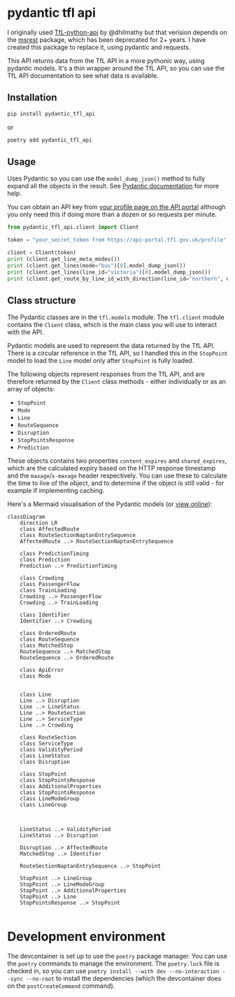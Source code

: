 # pydantic tfl api

I originally used [TfL-python-api](https://github.com/dhilmathy/TfL-python-api) by @dhilmathy but that verision depends on the [msrest](https://github.com/Azure/msrest-for-python) package, which has been deprecated for 2+ years. I have created this package to replace it, using pydantic and requests.

This API returns data from the TfL API in a more pythonic way, using pydantic models. It's a thin wrapper around the TfL API, so you can use the TfL API documentation to see what data is available.

## Installation

```bash
pip install pydantic_tfl_api
```

or

```bash
poetry add pydantic_tfl_api
```

## Usage

Uses Pydantic so you can use the `model_dump_json()` method to fully expand all the objects in the result. See [Pydantic documentation](https://docs.pydantic.dev/latest/) for more help.

You can obtain an API key from [your profile page on the API portal](https://api-portal.tfl.gov.uk/profile) although you only need this if doing more than a dozen or so requests per minute.

```python
from pydantic_tfl_api.client import Client

token = "your_secret_token from https://api-portal.tfl.gov.uk/profile"

client = Client(token)
print (client.get_line_meta_modes())
print (client.get_lines(mode="bus")[0].model_dump_json())
print (client.get_lines(line_id="victoria")[0].model_dump_json())
print (client.get_route_by_line_id_with_direction(line_id="northern", direction="all").model_dump_json())
```
## Class structure

The Pydantic classes are in the `tfl.models` module. The `tfl.client` module contains the `Client` class, which is the main class you will use to interact with the API.

Pydantic models are used to represent the data returned by the TfL API. There is a circular reference in the TfL API, so I handled this in the `StopPoint` model to load the `Line` model only after `StopPoint` is fully loaded.

The following objects represent responses from the TfL API, and are therefore returned by the `Client` class methods - either individually or as an array of objects:

- `StopPoint`
- `Mode`
- `Line`
- `RouteSequence`
- `Disruption`
- `StopPointsResponse`
- `Prediction`

These objects contains two properties `content_expires` and `shared_expires`, which are the calculated expiry based on the HTTP response timestamp and the `maxage`/`s-maxage` header respectively. You can use these to calculate the time to live of the object, and to determine if the object is still valid - for example if implementing caching.

Here's a Mermaid visualisation of the Pydantic models (or [view online](https://mermaid-js.github.io/mermaid-live-editor/edit#pako:eNqNVE1r4zAQ_StG59AfkMNC2XaXhXQ3xKGHxRdhTZIBW9KOpJZQ-t9Xlhxbkl3aHBzpzXvzpWHeWKsEsC1rO27MA_Iz8b6Rlf8JJGgtKlntDhEJnOr-dPI4iINyFlJDAOqo-c215fJRWrrW8M-BbEdqpq7u7r59Lktj7AkEBuoRe5TndVtE53uIU0qr3PN3Uq-i9Og_IM9APzr1mhqOxFHuFJ8FN3kMtdRl9lyeOv4lQFo8IVBE53sQzkmmoj8kgD5-kLT90fDEbXsBUVulI5wxQ6QvUPKw2YhofCRSlMX0czawUmyHcsxrOAWnD2jI6fkRJ8NwqC23zhSGdH4KUw30gi0cr7oMs97IpauIL_xE-Jl3KNBe90CoRFlYmmxE09oy977Je4XSroLmAEYrabLQ98IH9o54tyelgSyC-bp6SG94j5-knC4NIzi_1VxMaN1a1QVlWeiMBMLKDkkGLlCSyb85-WRTxCefexlFEzBNUVL10li0JSd83PWlowKf3iHPkm1YD9RzFH4Hvw2ahtkL9NCwrT9KcJZ417BGvnsqd1bVV9myrSUHG-bzPF_Y9sQ7429OC25h3OET6peeVfQ0bvnhb8M0l3-VunHe_wMvtQ55)):

```mermaid
classDiagram
    direction LR
    class AffectedRoute
    class RouteSectionNaptanEntrySequence
    AffectedRoute ..> RouteSectionNaptanEntrySequence

    class PredictionTiming
    class Prediction
    Prediction ..> PredictionTiming 

    class Crowding
    class PassengerFlow
    class TrainLoading
    Crowding ..> PassengerFlow
    Crowding ..> TrainLoading

    class Identifier
    Identifier ..> Crowding

    class OrderedRoute
    class RouteSequence
    class MatchedStop
    RouteSequence ..> MatchedStop
    RouteSequence ..> OrderedRoute

    class ApiError
    class Mode


    class Line
    Line ..> Disruption
    Line ..> LineStatus
    Line ..> RouteSection
    Line ..> ServiceType
    Line ..> Crowding

    class RouteSection
    class ServiceType
    class ValidityPeriod
    class LineStatus
    class Disruption

    class StopPoint
    class StopPointsResponse
    class AdditionalProperties
    class StopPointsResponse
    class LineModeGroup
    class LineGroup



    LineStatus ..> ValidityPeriod
    LineStatus ..> Disruption

    Disruption ..> AffectedRoute
    MatchedStop ..> Identifier 

    RouteSectionNaptanEntrySequence ..> StopPoint

    StopPoint ..> LineGroup
    StopPoint ..> LineModeGroup
    StopPoint ..> AdditionalProperties
    StopPoint ..> Line
    StopPointsResponse ..> StopPoint


```

# Development environment

The devcontainer is set up to use the `poetry` package manager. You can use the `poetry` commands to manage the environment. The `poetry.lock` file is checked in, so you can use `poetry install --with dev --no-interaction --sync --no-root` to install the dependencies (which the devcontainer does on the `postCreateCommand` command).